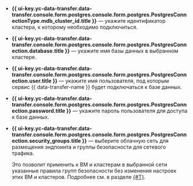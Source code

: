 * **{{ ui-key.yc-data-transfer.data-transfer.console.form.postgres.console.form.postgres.PostgresConnectionType.mdb_cluster_id.title }}** — укажите идентификатор кластера, к которому необходимо подключиться.
 
* **{{ ui-key.yc-data-transfer.data-transfer.console.form.postgres.console.form.postgres.PostgresConnection.database.title }}** — укажите имя базы данных в выбранном кластере.

* **{{ ui-key.yc-data-transfer.data-transfer.console.form.postgres.console.form.postgres.PostgresConnection.user.title }}** — укажите имя пользователя, под которым сервис {{ data-transfer-name }} будет подключаться к базе данных.

* **{{ ui-key.yc-data-transfer.data-transfer.console.form.postgres.console.form.postgres.PostgresConnection.password.title }}** — укажите пароль пользователя для доступа к базе данных.

* **{{ ui-key.yc-data-transfer.data-transfer.console.form.postgres.console.form.postgres.PostgresConnection.security_groups.title }}** — выберите облачную сеть для размещения эндпоинта и группы безопасности для сетевого трафика.

  Это позволит применить к ВМ и кластерам в выбранной сети указанные правила групп безопасности без изменения настроек этих ВМ и кластеров. Подробнее см. в разделе [{#T}](../../../../data-transfer/concepts/network.md).

